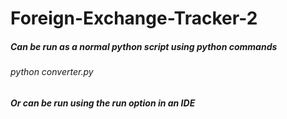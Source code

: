 # Foreign-Exchange-Tracker-2

##### Can be run as a normal python script using python commands
###### python converter.py

##### Or can be run using the run option in an IDE